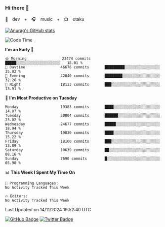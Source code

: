 ### Hi there 👋

🚀　dev　+　🎧　music　+　📺　otaku


[![Anurag's GitHub stats](https://github-readme-stats.vercel.app/api?username=koheitasaka&count_private=true&show_icons=true&theme=monokai)](https://github.com/koheitasaka/github-readme-stats)

<!--START_SECTION:waka-->
![Code Time](http://img.shields.io/badge/Code%20Time-1%2C161%20hrs%2023%20mins-blue)

**I'm an Early 🐤** 

```text
🌞 Morning                23474 commits       █████░░░░░░░░░░░░░░░░░░░░   18.01 % 
🌆 Daytime                46676 commits       █████████░░░░░░░░░░░░░░░░   35.82 % 
🌃 Evening                42040 commits       ████████░░░░░░░░░░░░░░░░░   32.26 % 
🌙 Night                  18133 commits       ███░░░░░░░░░░░░░░░░░░░░░░   13.91 % 
```
📅 **I'm Most Productive on Tuesday** 

```text
Monday                   19383 commits       ████░░░░░░░░░░░░░░░░░░░░░   14.87 % 
Tuesday                  30004 commits       ██████░░░░░░░░░░░░░░░░░░░   23.02 % 
Wednesday                24677 commits       █████░░░░░░░░░░░░░░░░░░░░   18.94 % 
Thursday                 19830 commits       ████░░░░░░░░░░░░░░░░░░░░░   15.22 % 
Friday                   18100 commits       ███░░░░░░░░░░░░░░░░░░░░░░   13.89 % 
Saturday                 10639 commits       ██░░░░░░░░░░░░░░░░░░░░░░░   08.16 % 
Sunday                   7690 commits        █░░░░░░░░░░░░░░░░░░░░░░░░   05.90 % 
```


📊 **This Week I Spent My Time On** 

```text
💬 Programming Languages: 
No Activity Tracked This Week

🔥 Editors: 
No Activity Tracked This Week
```


 Last Updated on 14/11/2024 19:52:40 UTC
<!--END_SECTION:waka-->

[![GitHub Badge](https://img.shields.io/badge/GitHub-100000?style=for-the-badge&logo=github&logoColor=white)](https://github.com/koheitasaka)
[![Twitter Badge](https://img.shields.io/badge/Twitter-1DA1F2?style=for-the-badge&logo=twitter&logoColor=white)](https://twitter.com/sleep_asleep_)

